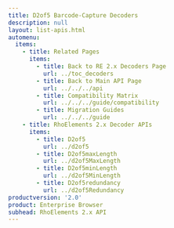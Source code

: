 ```yaml
---
title: D2of5 Barcode-Capture Decoders
description: null
layout: list-apis.html
automenu:
  items:
    - title: Related Pages
      items:
        - title: Back to RE 2.x Decoders Page
          url: ../toc_decoders
        - title: Back to Main API Page
          url: ../../../api
        - title: Compatibility Matrix
          url: ../../../guide/compatibility
        - title: Migration Guides
          url: ../../../guide
    - title: RhoElements 2.x Decoder APIs
      items:
        - title: D2of5
          url: ../d2of5
        - title: D2of5maxLength
          url: ../d2of5MaxLength
        - title: D2of5minLength
          url: ../d2of5MinLength
        - title: D2of5redundancy
          url: ../d2of5Redundancy
productversion: '2.0'
product: Enterprise Browser
subhead: RhoElements 2.x API
---
```



